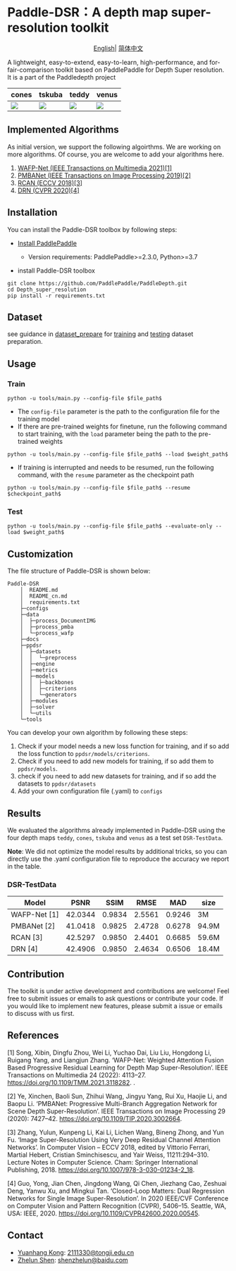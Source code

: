 # Paddle-DSR：A depth map super-resolution toolkit
</div>

<div align="center">

[English](README.md)| [简体中文](README_cn.md)

</div>


A lightweight, easy-to-extend, easy-to-learn, high-performance, and for-fair-comparison toolkit based on PaddlePaddle for Depth Super resolution. It is a part of the Paddledepth project

| cones| tskuba | teddy | venus |
| --- | --- | --- | ---|
| ![](https://ai-studio-static-online.cdn.bcebos.com/c16beee3e7c94284ae4e4b80f1f493af4477ef019b2a4efd9cb0c604b36be866)| ![](https://ai-studio-static-online.cdn.bcebos.com/9ccf5207aa1d4285b4f57c66bb5ae47b086c3df2d74d4c54b100b8d79e68f411)| ![](https://ai-studio-static-online.cdn.bcebos.com/ca98f5eb54ba4a0c8a275bd4afdd0c1ef45ac4e70d484762b0ad93745290d426)|![](https://ai-studio-static-online.cdn.bcebos.com/3137984e2b2342139e1dbaf78ab8abc49c869340f19743e7b804d632129cd413) |


## Implemented Algorithms

As initial version, we support the following algoirthms. We are working on more algorithms. Of course, you are welcome to add your algorithms here.

1. [WAFP-Net (IEEE Transactions on Multimedia 2021)[1]](docs/en_US/models/WAFP-Net.md)
2. [PMBANet (IEEE Transactions on Image Processing 2019)[2]](docs/en_US/models/PMBANet.md)
3. [RCAN (ECCV 2018)[3]](docs/en_US/models/RCAN.md)
4. [DRN (CVPR 2020)[4]](docs/en_US/models/DRN.md)

## Installation

You can install the Paddle-DSR toolbox by following steps:

- [Install PaddlePaddle ](https://www.paddlepaddle.org.cn/install/quick)
    - Version requirements: PaddlePaddle>=2.3.0, Python>=3.7

-  install Paddle-DSR toolbox

```
git clone https://github.com/PaddlePaddle/PaddleDepth.git
cd Depth_super_resolution
pip install -r requirements.txt
```
## Dataset 

see guidance in [dataset_prepare](docs/en_US/datasets) for [training](docs/zh_CN/datasets/data_all.md) and [testing](docs/zh_CN/datasets/DSR-TestData.md) dataset preparation.

## Usage

### Train

```shell
python -u tools/main.py --config-file $file_path$
```

- The `config-file` parameter is the path to the configuration file for the training model
- If there are pre-trained weights for finetune, run the following command to start training, with the `load` parameter being the path to the pre-trained weights

```shell
python -u tools/main.py --config-file $file_path$ --load $weight_path$
```

- If training is interrupted and needs to be resumed, run the following command, with the `resume` parameter as the checkpoint path

```shell
python -u tools/main.py --config-file $file_path$ --resume $checkpoint_path$
```

### Test


```shell
python -u tools/main.py --config-file $file_path$ --evaluate-only --load $weight_path$
```

## Customization

The file structure of Paddle-DSR is shown below:

```shell
Paddle-DSR
    │  README.md                
    │  README_cn.md             
    │  requirements.txt         
    ├─configs                   
    ├─data                      
    │  ├─process_DocumentIMG    
    │  ├─process_pmba           
    │  └─process_wafp           
    ├─docs                      
    ├─ppdsr 
    │  ├─datasets               
    │  │  └─preprocess          
    │  ├─engine                 
    │  ├─metrics                
    │  ├─models                 
    │  │  ├─backbones           
    │  │  ├─criterions          
    │  │  └─generators          
    │  ├─modules                
    │  ├─solver                 
    │  └─utils                  
    └─tools                     
```

You can develop your own algorithm by following these steps:

1. Check if your model needs a new loss function for training, and if so add the loss function to `ppdsr/models/criterions`.
2. Check if you need to add new models for training, if so add them to `ppdsr/models`.
3. check if you need to add new datasets for training, and if so add the datasets to `ppdsr/datasets`
4. Add your own configuration file (.yaml) to `configs`


## Results

We evaluated the algorithms already implemented in Paddle-DSR using the four depth maps `teddy`, `cones`, `tskuba` and `venus` as a test set `DSR-TestData`. 

**Note**: We did not optimize the model results by additional tricks, so you can directly use the .yaml configuration file to reproduce the accuracy we report in the table.

### DSR-TestData
|     Model        | PSNR | SSIM | RMSE | MAD | size  | 
|-------------|-------|-------|-------|-------|--------|
| WAFP-Net [1]| 42.0344 | 0.9834 | 2.5561 | 0.9246 | 3M | 
| PMBANet [2] | 41.0418 | 0.9825 | 2.4728 | 0.6278 | 94.9M  |
| RCAN [3]    | 42.5297 | 0.9850 | 2.4401 | 0.6685 | 59.6M  | 
| DRN [4]     | 42.4906 | 0.9850 | 2.4634 | 0.6506 | 18.4M  | 


## Contribution

The toolkit is under active development and contributions are welcome! 
Feel free to submit issues or emails to ask questions or contribute your code. 
If you would like to implement new features, please submit a issue or emails to discuss with us first.

## References

[1] Song, Xibin, Dingfu Zhou, Wei Li, Yuchao Dai, Liu Liu, Hongdong Li, Ruigang Yang, and Liangjun Zhang. ‘WAFP-Net: Weighted Attention Fusion Based Progressive Residual Learning for Depth Map Super-Resolution’. IEEE Transactions on Multimedia 24 (2022): 4113–27. https://doi.org/10.1109/TMM.2021.3118282.
.

[2] Ye, Xinchen, Baoli Sun, Zhihui Wang, Jingyu Yang, Rui Xu, Haojie Li, and Baopu Li. ‘PMBANet: Progressive Multi-Branch Aggregation Network for Scene Depth Super-Resolution’. IEEE Transactions on Image Processing 29 (2020): 7427–42. https://doi.org/10.1109/TIP.2020.3002664.

[3] Zhang, Yulun, Kunpeng Li, Kai Li, Lichen Wang, Bineng Zhong, and Yun Fu. ‘Image Super-Resolution Using Very Deep Residual Channel Attention Networks’. In Computer Vision – ECCV 2018, edited by Vittorio Ferrari, Martial Hebert, Cristian Sminchisescu, and Yair Weiss, 11211:294–310. Lecture Notes in Computer Science. Cham: Springer International Publishing, 2018. https://doi.org/10.1007/978-3-030-01234-2_18.


[4] Guo, Yong, Jian Chen, Jingdong Wang, Qi Chen, Jiezhang Cao, Zeshuai Deng, Yanwu Xu, and Mingkui Tan. ‘Closed-Loop Matters: Dual Regression Networks for Single Image Super-Resolution’. In 2020 IEEE/CVF Conference on Computer Vision and Pattern Recognition (CVPR), 5406–15. Seattle, WA, USA: IEEE, 2020. https://doi.org/10.1109/CVPR42600.2020.00545.


## Contact

- [Yuanhang Kong](https://github.com/kongdebug): 2111330@tongji.edu.cn
- [Zhelun Shen](https://github.com/gallenszl): shenzhelun@baidu.com
